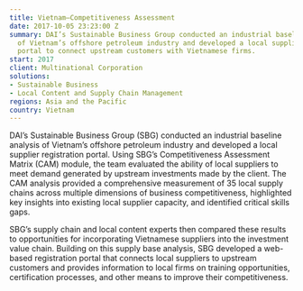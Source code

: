 ```yaml
---
title: Vietnam—Competitiveness Assessment
date: 2017-10-05 23:23:00 Z
summary: DAI’s Sustainable Business Group conducted an industrial baseline analysis
  of Vietnam’s offshore petroleum industry and developed a local supplier registration
  portal to connect upstream customers with Vietnamese firms.
start: 2017
client: Multinational Corporation
solutions:
- Sustainable Business
- Local Content and Supply Chain Management
regions: Asia and the Pacific
country: Vietnam
---
```


DAI’s Sustainable Business Group (SBG) conducted an industrial baseline analysis of Vietnam’s offshore petroleum industry and developed a local supplier registration portal. Using SBG’s Competitiveness Assessment Matrix (CAM) module, the team evaluated the ability of local suppliers to meet demand generated by upstream investments made by the client. The CAM analysis provided a comprehensive measurement of 35 local supply chains across multiple dimensions of business competitiveness, highlighted key insights into existing local supplier capacity, and identified critical skills gaps.

SBG’s supply chain and local content experts then compared these results to opportunities for incorporating Vietnamese suppliers into the investment value chain. Building on this supply base analysis, SBG developed a web-based registration portal that connects local suppliers to upstream customers and provides information to local firms on training opportunities, certification processes, and other means to improve their competitiveness.